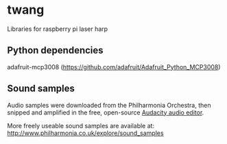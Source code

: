 # twang
Libraries for raspberry pi laser harp

## Python dependencies
adafruit-mcp3008 (https://github.com/adafruit/Adafruit_Python_MCP3008)

## Sound samples
Audio samples were downloaded from the Philharmonia Orchestra, then snipped and amplified in the free, open-source [Audacity audio editor](https://www.audacityteam.org/).

More freely useable sound samples are available at:
http://www.philharmonia.co.uk/explore/sound_samples


